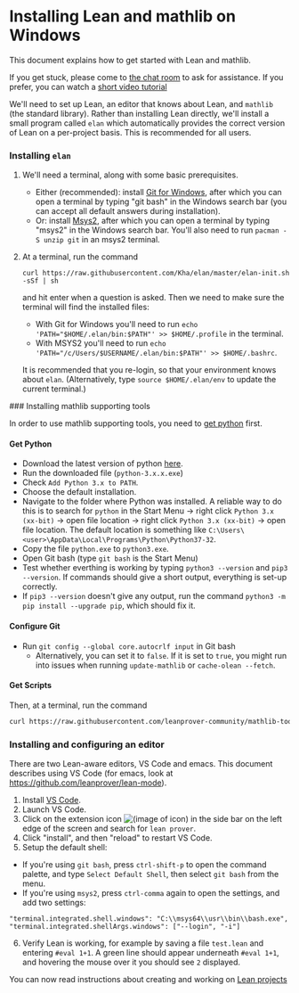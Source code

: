 # Installing Lean and mathlib on Windows

This document explains how to get started with Lean and mathlib.

If you get stuck, please come to [the chat room](https://leanprover.zulipchat.com/) to ask for
assistance.
If you prefer, you can watch a [short video tutorial](https://www.youtube.com/watch?v=2f_9Zetekd8)

We'll need to set up Lean, an editor that knows about Lean, and `mathlib` (the standard library).
Rather than installing Lean directly, we'll install a small program called `elan` which
automatically provides the correct version of Lean on a per-project basis. This is recommended for
all users.

### Installing `elan`

1. We'll need a terminal, along with some basic prerequisites.
   * Either (recommended): install [Git for Windows](https://gitforwindows.org/), after which you
     can open a terminal by typing "git bash" in the Windows search bar (you can accept all default answers during installation).
   * Or: install [Msys2](https://www.msys2.org/), after which you can open a terminal by
     typing "msys2" in the Windows search bar. You'll also need to run `pacman -S unzip git` in
     an msys2 terminal.

2. At a terminal, run the command

   `curl https://raw.githubusercontent.com/Kha/elan/master/elan-init.sh -sSf | sh`

   and hit enter when a question is asked. Then we need to make sure the terminal will find the installed files:
   * With Git for Windows you'll need to run `echo 'PATH="$HOME/.elan/bin:$PATH"' >> $HOME/.profile` in the terminal.
   * With MSYS2 you'll need to run `echo 'PATH="/c/Users/$USERNAME/.elan/bin:$PATH"' >> $HOME/.bashrc`.

   It is recommended that you re-login,
   so that your environment knows about `elan`.
   (Alternatively, type `source $HOME/.elan/env` to update the current terminal.)

### Installing mathlib supporting tools

In order to use mathlib supporting tools, you need to [get python](https://www.python.org/downloads/) first.

#### Get Python

* Download the latest version of python [here](https://www.python.org/downloads/).
* Run the downloaded file (`python-3.x.x.exe`)
* Check `Add Python 3.x to PATH`.
* Choose the default installation.
* Navigate to the folder where Python was installed. A reliable way to do this is to search for `python` in the Start Menu -> right click `Python 3.x (xx-bit)` -> open file location -> right click `Python 3.x (xx-bit)` -> open file location. The default location is something like `C:\Users\<user>\AppData\Local\Programs\Python\Python37-32`.
* Copy the file `python.exe` to `python3.exe`.
* Open Git bash (type `git bash` is the Start Menu)
* Test whether everthing is working by typing `python3 --version` and `pip3 --version`. If commands should give a short output, everything is set-up correctly.
* If `pip3 --version` doesn't give any output, run the command `python3 -m pip install --upgrade pip`, which should fix it.


#### Configure Git

* Run `git config --global core.autocrlf input` in Git bash
  * Alternatively, you can set it to `false`. If it is set to `true`, you might run into issues when running `update-mathlib` or `cache-olean --fetch`.

#### Get Scripts

Then, at a terminal, run the command
  ```bash
  curl https://raw.githubusercontent.com/leanprover-community/mathlib-tools/master/scripts/remote-install-update-mathlib.sh -sSf | bash
  ```

### Installing and configuring an editor

There are two Lean-aware editors, VS Code and emacs.
This document describes using VS Code (for emacs, look at https://github.com/leanprover/lean-mode).

1. Install [VS Code](https://code.visualstudio.com/).
2. Launch VS Code.
3. Click on the extension icon ![(image of icon)](extensions-icon.png) in the side bar on the left
  edge of the screen and search for `lean prover`.
4. Click "install", and then "reload" to restart VS Code.
5. Setup the default shell:
  * If you're using `git bash`, press `ctrl-shift-p` to open the command palette, and type
    `Select Default Shell`, then select `git bash` from the menu.
  * If you're using `msys2`, press `ctrl-comma` again to open the settings, and add two settings:
  ```
  "terminal.integrated.shell.windows": "C:\\msys64\\usr\\bin\\bash.exe",
  "terminal.integrated.shellArgs.windows": ["--login", "-i"]
  ```
6. Verify Lean is working, for example by saving a file `test.lean` and entering `#eval 1+1`.
   A green line should appear underneath `#eval 1+1`, and hovering the mouse over it you should see `2`
   displayed.

You can now read instructions about creating and working on [Lean projects](project.md)
